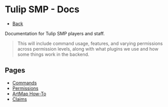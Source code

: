 # Tulip SMP - Docs

- [Back](/)

Documentation for Tulip SMP players and staff. 

> This will include command usage, features, and varying permissions across permission levels, along with what plugins we use and how some things work in the backend.

## Pages

- [Commands](commands)
- [Permissions](permissions)
- [ArtMap How-To](artmap)
- [Claims](claims)